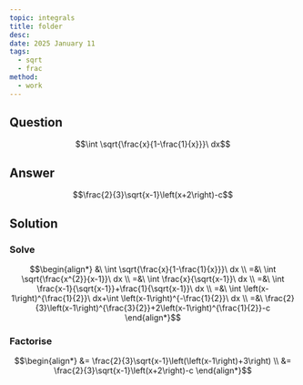 ```yaml
---
topic: integrals
title: folder
desc: 
date: 2025 January 11
tags:
  - sqrt
  - frac
method:
  - work
---
```



## Question
```math
\int \sqrt{\frac{x}{1-\frac{1}{x}}}\ dx
```


## Answer
```math
\frac{2}{3}\sqrt{x-1}\left(x+2\right)-c
```


## Solution

### Solve
```math
\begin{align*}
  &\ \int \sqrt{\frac{x}{1-\frac{1}{x}}}\ dx
  \\ =&\ \int \sqrt{\frac{x^{2}}{x-1}}\ dx
  \\ =&\ \int \frac{x}{\sqrt{x-1}}\ dx
  \\ =&\ \int \frac{x-1}{\sqrt{x-1}}+\frac{1}{\sqrt{x-1}}\ dx
  \\ =&\ \int \left(x-1\right)^{\frac{1}{2}}\ dx+\int \left(x-1\right)^{-\frac{1}{2}}\ dx
  \\ =&\ \frac{2}{3}\left(x-1\right)^{\frac{3}{2}}+2\left(x-1\right)^{\frac{1}{2}}-c
\end{align*}
```

### Factorise
```math
\begin{align*}
  &= \frac{2}{3}\sqrt{x-1}\left(\left(x-1\right)+3\right)
  \\ &= \frac{2}{3}\sqrt{x-1}\left(x+2\right)-c
\end{align*}
```
